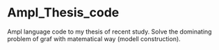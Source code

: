 # Ampl_Thesis_code

Ampl language code to my thesis of recent study. Solve the dominating problem of graf with matematical way (modell construction).
